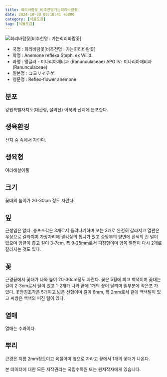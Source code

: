 ```yaml
---
title: 회리바람꽃_비추천명가는회리바람꽃
date: 2024-10-30 05:10:41 +0800
category: [식물도감]
tag: [식물도감]
---
```




![회리바람꽃[비추천명 : 가는회리바람꽃]](/fileUpload/plants/basic/Ranunculaceae/Anemone/14087/1_th2.JPG)
- 국명 : 회리바람꽃[비추천명 : 가는회리바람꽃]
- 학명 : Anemone reflexa Steph. ex Willd.
- 과명 : 앵글러 - 미나리아재비과 (Ranunculaceae) APG Ⅳ- 미나리아재비과 (Ranunculaceae)
- 일본명 : コヨリイチゲ
- 영문명 : Reflex-flower anemone


## 분포
강원특별자치도(대관령, 설악산) 이북의 산지에 분포한다.
## 생육환경
산지 숲 속에서 자란다.
## 생육형
여러해살이풀
## 크기
꽃대의 높이가 20-30cm 정도 자란다.
## 잎
근생엽은 없다. 총포조각은 3개로서 돌려나기하며 포는 3개로 완전히 갈라지고 열편은 우상으로 갈라지며 가장자리에 결각상의 톱니가 있고 중앙부의 양면에 흰색의 긴 털이 있으며 양끝이 좁고 길이 3-7cm, 폭 9-25mm로서 피침형이며 양쪽 열편이 다시 2개로 갈라지는 것도 있다.
## 꽃
근경끝에서 꽃대가 나와 높이 20-30cm정도 자란다. 꽃은 5월에 피고 백색이며 꽃대는 길이 2-3cm로서 털이 있고 1-2개가 나와 끝에 1개의 꽃이 달리며 밑부분에 작은포 가 있다. 꽃받침조각은 5개이고 넓은 선형이며 길이 6mm, 폭 2mm로서 겉에 백색털이 있고 씨방은 백색의 퍼진 털이 있다.
## 열매
열매는 수과이다.
## 뿌리
근경은 지름 2mm정도이고 육질이며 옆으로 자라고 끝에서 1개의 꽃대가 나온다.






본 데이터에 대한 모든 저작권리는 국립수목원 또는 원저작자에게 있습니다.

